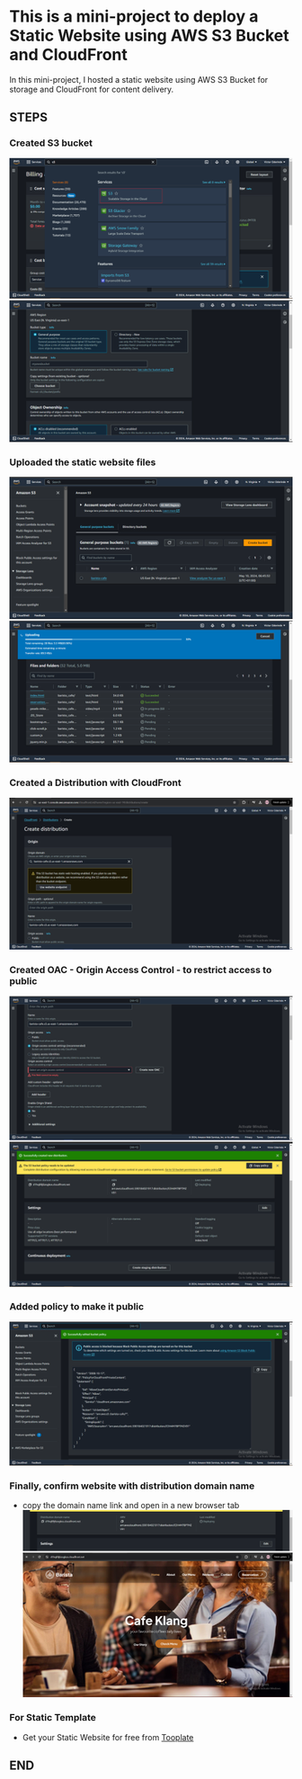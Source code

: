 # This is a mini-project to deploy a Static Website using AWS S3 Bucket and CloudFront

In this mini-project, I hosted a static website using AWS S3 Bucket for storage and CloudFront for content delivery.

## STEPS

### Created S3 bucket

![alt text](images/1Capture.PNG)
![alt text](images/1bCapture.PNG)

### Uploaded the static website files

![s3-created](images/1aCapture.PNG)
![alt text](images/3Capture.PNG)

### Created a Distribution with CloudFront

![create_distribution](images/create_distribution.png)

### Created OAC - Origin Access Control - to restrict access to public

![oac](images/oac.png)
![update_policy](images/update_policy.PNG)

### Added policy to make it public

![added_policy_s3](images/added_policy_s3.PNG)

### Finally, confirm website with distribution domain name

- copy the domain name link and open in a new browser tab
  ![distr_domain](images/distr_domain.PNG)
  ![cloudfront_dist_endpoint](images/cloudfront_dist_endpoint.PNG)

### For Static Template

- Get your Static Website for free from [Tooplate](https://www.tooplate.com/free-templates)

## END
